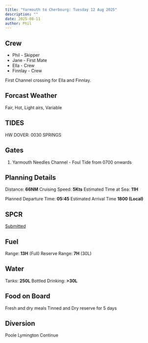 ```yaml
---
title: "Yarmouth to Cherbourg: Tuesday 12 Aug 2025"
description: ""
date: 2025-08-11
author: Phil
---
```


## Crew

- Phil - Skipper
- Jane - First Mate
- Ella - Crew
- Finnlay - Crew

First Channel crossing for Ella and Finnlay.

## Forcast Weather
Fair, Hot, Light airs, Variable

## TIDES

HW DOVER: 0030 SPRINGS

## Gates

1. Yarmouth Needles Channel - Foul Tide from 0700 onwards

## Planning Details

Distance: **66NM**
Cruising Speed: **5Kts**
Estimated Time at Sea: **11H**

Planned Departure Time: **05:45**
Estimated Arrival Time **1800 (Local)** 

## SPCR

[Submitted](https://www.spcr.homeoffice.gov.uk/save-voyage/check-answers?voyageId=237dddf6-ae89-474c-bc6b-83c54954793c)

## Fuel
Range: **13H** (Full)
Reserve Range: **7H** (30L)

## Water
Tanks: **250L**
Bottled Drinking: **>30L**

## Food on Board
Fresh and dry meals
Tinned and Dry reserve for 5 days

## Diversion
 Poole
 Lymington
 Continue